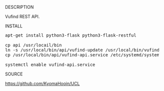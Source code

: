 
DESCRIPTION

Vufind REST API.

INSTALL
<pre>
apt-get install python3-flask python3-flask-restful

cp api /usr/locail/bin
ln -s /usr/local/bin/api/vufind-update /usr/local/bin/vufind-update
cp /usr/local/bin/api/vufind-api.service /etc/systemd/system/

systemctl enable vufind-api.service
</pre>
SOURCE

https://github.com/KyomaHooin/UCL

